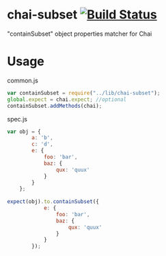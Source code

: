 chai-subset [![Build Status](https://travis-ci.org/e-conomic/chai-subset.svg?branch=master)](https://travis-ci.org/e-conomic/chai-subset)
===========

"containSubset" object properties matcher for Chai


Usage
=====

common.js
```js
var containSubset = require("../lib/chai-subset");
global.expect = chai.expect; //optional
containSubset.addMethods(chai);
```

spec.js
```js
var obj = {
		a: 'b',
		c: 'd',
		e: {
			foo: 'bar',
			baz: {
				qux: 'quux'
			}
		}
	};
	
expect(obj).to.containSubset({
			e: {
				foo: 'bar',
				baz: {
					qux: 'quux'
				}
			}
		});
```
